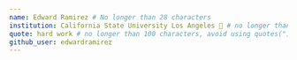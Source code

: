 ```yaml
---
name: Edward Ramirez # No longer than 28 characters
institution: California State University Los Angeles 🚩 # no longer than 58 characters
quote: hard work # no longer than 100 characters, avoid using quotes(") to guarantee the format remains the same.
github_user: edwardramirez
---
```

